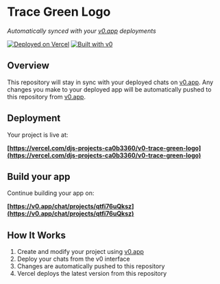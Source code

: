 # Trace Green Logo

*Automatically synced with your [v0.app](https://v0.app) deployments*

[![Deployed on Vercel](https://img.shields.io/badge/Deployed%20on-Vercel-black?style=for-the-badge&logo=vercel)](https://vercel.com/djs-projects-ca0b3360/v0-trace-green-logo)
[![Built with v0](https://img.shields.io/badge/Built%20with-v0.app-black?style=for-the-badge)](https://v0.app/chat/projects/qtfi76uQksz)

## Overview

This repository will stay in sync with your deployed chats on [v0.app](https://v0.app).
Any changes you make to your deployed app will be automatically pushed to this repository from [v0.app](https://v0.app).

## Deployment

Your project is live at:

**[https://vercel.com/djs-projects-ca0b3360/v0-trace-green-logo](https://vercel.com/djs-projects-ca0b3360/v0-trace-green-logo)**

## Build your app

Continue building your app on:

**[https://v0.app/chat/projects/qtfi76uQksz](https://v0.app/chat/projects/qtfi76uQksz)**

## How It Works

1. Create and modify your project using [v0.app](https://v0.app)
2. Deploy your chats from the v0 interface
3. Changes are automatically pushed to this repository
4. Vercel deploys the latest version from this repository
